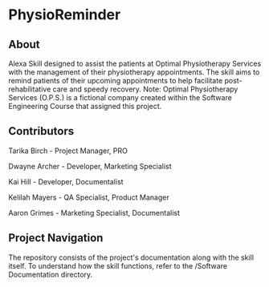 # PhysioReminder
## About
Alexa Skill designed to assist the patients at Optimal Physiotherapy Services with the management of their physiotherapy appointments. The skill aims to remind patients of their upcoming appointments to help facilitate post-rehabilitative care and speedy recovery. Note: Optimal Physiotherapy Services (O.P.S.) is a fictional company created within the Software Engineering Course that assigned this project.

## Contributors
Tarika Birch - Project Manager, PRO

Dwayne Archer - Developer, Marketing Specialist

Kai Hill - Developer, Documentalist

Kelilah Mayers - QA Specialist, Product Manager

Aaron Grimes - Marketing Specialist, Documentalist

## Project Navigation
The repository consists of the project's documentation along with the skill itself. To understand how the skill functions, refer to the /Software Documentation directory.
